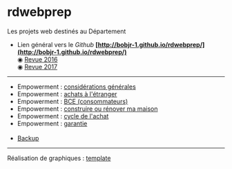 # rdwebprep

Les projets web destinés au Département

* Lien général vers le *Github* **[http://bobjr-1.github.io/rdwebprep/](http://bobjr-1.github.io/rdwebprep/)**  
&#x25C9; [Revue 2016](http://bobjr-1.github.io/rdwebprep/)  
&#x25C9; [Revue 2017](http://bobjr-1.github.io/rdwebprep/2017/Revue.html)

---

* Empowerment : [considérations générales](http://bobjr-1.github.io/rdwebprep/Check_Preview/Preconditions.html)
* Empowerment : [achats à l'étranger](http://bobjr-1.github.io/rdwebprep/Check_Preview/Achats_etranger.html)
* Empowerment : [BCE (consommateurs)](http://bobjr-1.github.io/rdwebprep/Check_Preview/BCE_B2B.html)
* Empowerment : [construire ou rénover ma maison](http://bobjr-1.github.io/rdwebprep/Check_Preview/Construire.html)
* Empowerment : [cycle de l'achat](http://bobjr-1.github.io/rdwebprep/Check_Preview/Achats/Achats.html)
* Empowerment : [garantie](http://bobjr-1.github.io/rdwebprep/Check_Preview/Garantie.html)<br>&nbsp;
* [Backup](http://bobjr-1.github.io/rdwebprep/Backup/Backup.html)

----

Réalisation de graphiques : [template](http://bobjr-1.github.io/rdwebprep/Graph/Graph.html)



